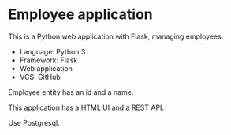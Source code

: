 # Employee application

This is a Python web application with Flask, managing employees.

* Language: Python 3
* Framework: Flask
* Web application
* VCS: GitHub

Employee entity has an id and a name.

This application has a HTML UI and a REST API.

Use Postgresql.